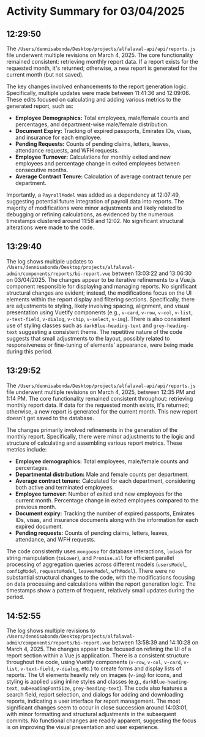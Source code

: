 # Activity Summary for 03/04/2025

## 12:29:50
The `/Users/dennisabonda/Desktop/projects/alfalaval-api/api/reports.js` file underwent multiple revisions on March 4, 2025.  The core functionality remained consistent: retrieving monthly report data.  If a report exists for the requested month, it's returned; otherwise, a new report is generated for the current month (but not saved).

The key changes involved enhancements to the report generation logic.  Specifically,  multiple updates were made between 11:41:36 and 12:09:06. These edits focused on calculating and adding various metrics to the generated report, such as:


* **Employee Demographics:** Total employees, male/female counts and percentages, and department-wise male/female distribution.
* **Document Expiry:** Tracking of expired passports, Emirates IDs, visas, and insurance for each employee.
* **Pending Requests:** Counts of pending claims, letters, leaves, attendance requests, and WFH requests.
* **Employee Turnover:**  Calculations for monthly exited and new employees and percentage change in exited employees between consecutive months.
* **Average Contract Tenure:** Calculation of average contract tenure per department.


Importantly, a `PayrollModel` was added as a dependency at 12:07:49, suggesting potential future integration of payroll data into reports.  The majority of modifications were minor adjustments and likely related to debugging or refining calculations, as evidenced by the numerous timestamps clustered around 11:58 and 12:02.  No significant structural alterations were made to the code.


## 13:29:40
The log shows multiple updates to `/Users/dennisabonda/Desktop/projects/alfalaval-admin/components/reports/bi-report.vue` between 13:03:22 and 13:06:30 on 03/04/2025.  The changes appear to be iterative refinements to a Vue.js component responsible for displaying and managing reports.  No significant structural changes are evident; instead, the modifications focus on the UI elements within the report display and filtering sections.  Specifically, there are adjustments to styling, likely involving spacing, alignment, and visual presentation using Vuetify components (e.g., `v-card`, `v-row`, `v-col`, `v-list`, `v-text-field`, `v-dialog`, `v-chip`, `v-select`, `v-img`).  There is also consistent use of  styling classes such as `darkBlue-heading-text` and `grey-heading-text` suggesting a consistent theme. The repetitive nature of the code suggests that small adjustments to the layout, possibly related to responsiveness or fine-tuning of elements' appearance, were being made during this period.


## 13:29:52
The `/Users/dennisabonda/Desktop/projects/alfalaval-api/api/reports.js` file underwent multiple revisions on March 4, 2025, between 12:35 PM and 1:14 PM.  The core functionality remained consistent throughout: retrieving monthly report data. If data for the requested month exists, it's returned; otherwise, a new report is generated for the current month.  This new report doesn't get saved to the database.

The changes primarily involved refinements in the generation of the monthly report.  Specifically, there were minor adjustments to the logic and structure of calculating and assembling various report metrics.  These metrics include:

* **Employee demographics:** Total employees, male/female counts and percentages.
* **Departmental distribution:** Male and female counts per department.
* **Average contract tenure:** Calculated for each department, considering both active and terminated employees.
* **Employee turnover:** Number of exited and new employees for the current month. Percentage change in exited employees compared to the previous month.
* **Document expiry:** Tracking the number of expired passports, Emirates IDs, visas, and insurance documents along with the information for each expired document.
* **Pending requests:** Counts of pending claims, letters, leaves, attendance, and WFH requests.

The code consistently uses `mongoose` for database interactions, `lodash` for string manipulation (`toLower`), and `Promise.all` for efficient parallel processing of aggregation queries across different models (`usersModel`, `configModel`, `requestsModel`, `leavesModel`, `wfhModel`). There were no substantial structural changes to the code, with the modifications focusing on data processing and calculations within the report generation logic.  The timestamps show a pattern of frequent, relatively small updates during the period.


## 14:52:55
The log shows multiple revisions to `/Users/dennisabonda/Desktop/projects/alfalaval-admin/components/reports/bi-report.vue` between 13:58:39 and 14:10:28 on March 4, 2025.  The changes appear to be focused on refining the UI of a report section within a Vue.js application.  There is a consistent structure throughout the code, using Vuetify components (`v-row`, `v-col`, `v-card`, `v-list`, `v-text-field`, `v-dialog`, etc.) to create forms and display lists of reports.  The UI elements heavily rely on images (`v-img`) for icons, and styling is applied using inline styles and classes (e.g.,  `darkBlue-heading-text`, `subHeadingFontSize`, `grey-heading-text`).  The code also features a search field, report selection, and dialogs for adding and downloading reports, indicating a user interface for report management. The most significant changes seem to occur in close succession around 14:03:01, with minor formatting and structural adjustments in the subsequent commits.  No functional changes are readily apparent, suggesting the focus is on improving the visual presentation and user experience.
